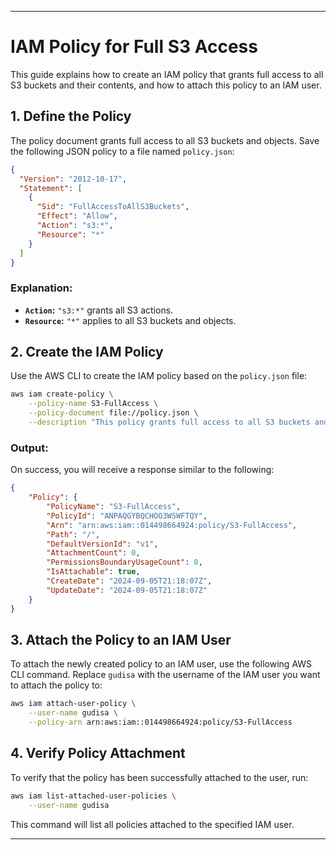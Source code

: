 
---

# IAM Policy for Full S3 Access

This guide explains how to create an IAM policy that grants full access to all S3 buckets and their contents, and how to attach this policy to an IAM user.

## 1. Define the Policy

The policy document grants full access to all S3 buckets and objects. Save the following JSON policy to a file named `policy.json`:

```json
{
  "Version": "2012-10-17",
  "Statement": [
    {
      "Sid": "FullAccessToAllS3Buckets",
      "Effect": "Allow",
      "Action": "s3:*",
      "Resource": "*"
    }
  ]
}
```

### Explanation:

- **`Action`:** `"s3:*"` grants all S3 actions.
- **`Resource`:** `"*"` applies to all S3 buckets and objects.

## 2. Create the IAM Policy

Use the AWS CLI to create the IAM policy based on the `policy.json` file:

```bash
aws iam create-policy \
    --policy-name S3-FullAccess \
    --policy-document file://policy.json \
    --description "This policy grants full access to all S3 buckets and their contents."
```

### Output:

On success, you will receive a response similar to the following:

```json
{
    "Policy": {
        "PolicyName": "S3-FullAccess",
        "PolicyId": "ANPAQGYBQCHOO3WSWFTQY",
        "Arn": "arn:aws:iam::014498664924:policy/S3-FullAccess",
        "Path": "/",
        "DefaultVersionId": "v1",
        "AttachmentCount": 0,
        "PermissionsBoundaryUsageCount": 0,
        "IsAttachable": true,
        "CreateDate": "2024-09-05T21:18:07Z",
        "UpdateDate": "2024-09-05T21:18:07Z"
    }
}
```

## 3. Attach the Policy to an IAM User

To attach the newly created policy to an IAM user, use the following AWS CLI command. Replace `gudisa` with the username of the IAM user you want to attach the policy to:

```bash
aws iam attach-user-policy \
    --user-name gudisa \
    --policy-arn arn:aws:iam::014498664924:policy/S3-FullAccess
```

## 4. Verify Policy Attachment

To verify that the policy has been successfully attached to the user, run:

```bash
aws iam list-attached-user-policies \
    --user-name gudisa
```

This command will list all policies attached to the specified IAM user.

---

